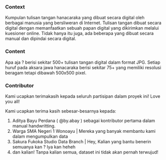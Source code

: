 ### Context

Kumpulan tulisan tangan hanacaraka yang dibuat secara digital oleh berbagai manusia yang bersliweran di Internet. Tulisan tangan dibuat secara digital dengan memanfaatkan sebuah papan digital yang dikirimkan melalui kuesioner online. Tidak hanya itu juga, ada beberapa yang dibuat secara manual dan dipindai secara digital.


### Content

Apa aja ? berisi sekitar 500+ tulisan tangan digital dalam format JPG. Setiap huruf pada aksara jawa hanacaraka berisi sekitar 75+ yang memiliki resolusi beragam tetapi dibawah 500x500 pixel.


### Contributor

Kami ucapkan terimakasih kepada seluruh partisipan dalam proyek ini! Love you all!

Kami ucapkan terima kasih sebesar-besarnya kepada:

1. Aditya Bayu Perdana ( @by.abay ) sebagai kontributor pertama dalam manual handwritting.
2. Warga SMA Negeri 1 Wonoayu | Mereka yang banyak membantu kami dalam mengumpulkan data
3. Sakura Fukoka Studio Data Branch | Hey, Kalian yang bantu benerin semuanya kan ? Iya kan heheh
4. dan kalian! Tanpa kalian semua, dataset ini tidak akan pernah terwujud!
